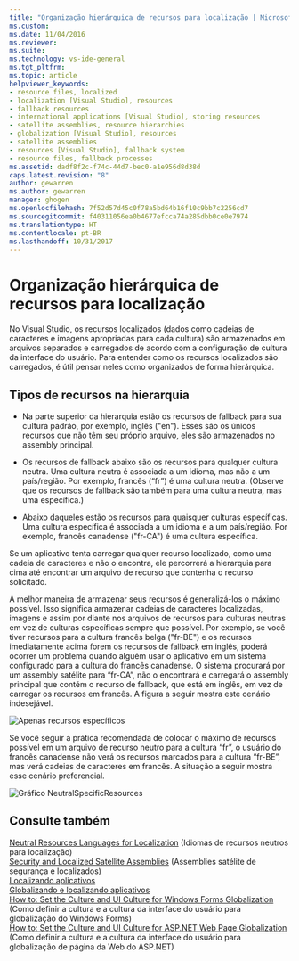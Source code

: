 ```yaml
---
title: "Organização hierárquica de recursos para localização | Microsoft Docs"
ms.custom: 
ms.date: 11/04/2016
ms.reviewer: 
ms.suite: 
ms.technology: vs-ide-general
ms.tgt_pltfrm: 
ms.topic: article
helpviewer_keywords:
- resource files, localized
- localization [Visual Studio], resources
- fallback resources
- international applications [Visual Studio], storing resources
- satellite assemblies, resource hierarchies
- globalization [Visual Studio], resources
- satellite assemblies
- resources [Visual Studio], fallback system
- resource files, fallback processes
ms.assetid: dadf8f2c-f74c-44d7-bec0-a1e956d8d38d
caps.latest.revision: "8"
author: gewarren
ms.author: gewarren
manager: ghogen
ms.openlocfilehash: 7f52d57d45c0f78a5bd64b16f10c9bb7c2256cd7
ms.sourcegitcommit: f40311056ea0b4677efcca74a285dbb0ce0e7974
ms.translationtype: HT
ms.contentlocale: pt-BR
ms.lasthandoff: 10/31/2017
---
```

# <a name="hierarchical-organization-of-resources-for-localization"></a>Organização hierárquica de recursos para localização
No Visual Studio, os recursos localizados (dados como cadeias de caracteres e imagens apropriadas para cada cultura) são armazenados em arquivos separados e carregados de acordo com a configuração de cultura da interface do usuário. Para entender como os recursos localizados são carregados, é útil pensar neles como organizados de forma hierárquica.  
  
## <a name="kinds-of-resources-in-the-hierarchy"></a>Tipos de recursos na hierarquia  
  
-   Na parte superior da hierarquia estão os recursos de fallback para sua cultura padrão, por exemplo, inglês ("en"). Esses são os únicos recursos que não têm seu próprio arquivo, eles são armazenados no assembly principal.  
  
-   Os recursos de fallback abaixo são os recursos para qualquer cultura neutra. Uma cultura neutra é associada a um idioma, mas não a um país/região. Por exemplo, francês (“fr”) é uma cultura neutra. (Observe que os recursos de fallback são também para uma cultura neutra, mas uma específica.)  
  
-   Abaixo daqueles estão os recursos para quaisquer culturas específicas. Uma cultura específica é associada a um idioma e a um país/região. Por exemplo, francês canadense ("fr-CA") é uma cultura específica.  
  
 Se um aplicativo tenta carregar qualquer recurso localizado, como uma cadeia de caracteres e não o encontra, ele percorrerá a hierarquia para cima até encontrar um arquivo de recurso que contenha o recurso solicitado.  
  
 A melhor maneira de armazenar seus recursos é generalizá-los o máximo possível. Isso significa armazenar cadeias de caracteres localizadas, imagens e assim por diante nos arquivos de recursos para culturas neutras em vez de culturas específicas sempre que possível. Por exemplo, se você tiver recursos para a cultura francês belga ("fr-BE") e os recursos imediatamente acima forem os recursos de fallback em inglês, poderá ocorrer um problema quando alguém usar o aplicativo em um sistema configurado para a cultura do francês canadense. O sistema procurará por um assembly satélite para “fr-CA”, não o encontrará e carregará o assembly principal que contém o recurso de fallback, que está em inglês, em vez de carregar os recursos em francês. A figura a seguir mostra este cenário indesejável.  
  
 ![Apenas recursos específicos](../ide/media/vbspecificresourcesonly.gif "vbSpecificResourcesOnly")  
  
 Se você seguir a prática recomendada de colocar o máximo de recursos possível em um arquivo de recurso neutro para a cultura “fr”, o usuário do francês canadense não verá os recursos marcados para a cultura “fr-BE”, mas verá cadeias de caracteres em francês. A situação a seguir mostra esse cenário preferencial.  
  
 ![Gráfico NeutralSpecificResources](../ide/media/vbneutralspecificresources.gif "vbNeutralSpecificResources")  
  
## <a name="see-also"></a>Consulte também  
 [Neutral Resources Languages for Localization](../ide/neutral-resources-languages-for-localization.md)  (Idiomas de recursos neutros para localização)  
 [Security and Localized Satellite Assemblies](../ide/security-and-localized-satellite-assemblies.md)  (Assemblies satélite de segurança e localizados)  
 [Localizando aplicativos](../ide/localizing-applications.md)   
 [Globalizando e localizando aplicativos](../ide/globalizing-and-localizing-applications.md)   
 [How to: Set the Culture and UI Culture for Windows Forms Globalization](http://msdn.microsoft.com/en-us/694e049f-0b91-474a-9789-d35124f248f0)  (Como definir a cultura e a cultura da interface do usuário para globalização do Windows Forms)  
 [How to: Set the Culture and UI Culture for ASP.NET Web Page Globalization](http://msdn.microsoft.com/Library/76091f86-f967-4687-a40f-de87bd8cc9a0) (Como definir a cultura e a cultura da interface do usuário para globalização de página da Web do ASP.NET)